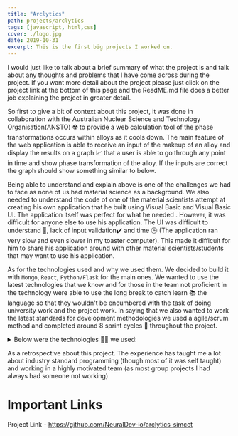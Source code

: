 ```yaml
---
title: "Arclytics"
path: projects/arclytics
tags: [javascript, html,css]
cover: ./logo.jpg
date: 2019-10-31
excerpt: This is the first big projects I worked on. 
---
```


I would just like to talk about a brief summary of what the project is and talk about any thoughts and problems that I have come across during the project. If you want more detail about the project please just click on the project link at the bottom of this page and the ReadME.md file does a better job explaining the project in greater detail.

So first to give a bit of context about this project, it was done in collaboration with the Australian Nuclear Science and Technology Organisation(ANSTO) ☢️ to provide a web calculation tool of the phase transformations occurs within alloys as it cools down. The main feature of the web application is able to receive an input of the makeup of an alloy and display the results on a graph 📈 that a user is able to go through any point in time and show phase transformation of the alloy. If the inputs are correct the graph should show something similar to below.

Being able to understand and explain above is one of the challenges we had to face as none of us had material science as a background. We also needed to understand the code of one of the material scientists attempt at creating his own application that he built using Visual Basic and Visual Basic UI. The application itself was perfect for what he needed . However, it was difficult for anyone else to use his application. The UI was difficult to understand 🤔, lack of input validation✔️ and time 🕒 (The application ran very slow and even slower in my toaster computer). This made it difficult for him to share his application around with other material scientists/students that may want to use his application.

As for the technologies used and why we used them. We decided to build it with `Mongo`, `React`, `Python/Flask` for the main ones. We wanted to use the latest technologies that we know and for those in the team not proficient in the technology were able to use the long break to catch learn 📚 the language so that they wouldn't be encumbered with the task of doing university work and the project work. In saying that we also wanted to work the latest standards for development methodologies we used a agile/scrum method and completed around 8 sprint cycles 🏃 throughout the project.

<details>
	<summary>Below were the technologies 👨‍💻 we used: </summary>
	<ul>
		<li>Anaconda</li>
		<li>Docker</li>
		<li>Docker-Compose</li>
		<li>Docker-Machine</li>
		<li>Kubernetes</li>
		<li>Dask</li>
		<li>Flask</li>
		<li>NodeJS</li>
		<li>npm</li>
		<li>React</li>
		<li>Plotly</li>
		<li>Redis</li>
		<li>MongoDB</li>
		<li>Swagger</li>
	</ul>
</details>


As a retrospective about this project. The experience has taught me a lot about industry standard programming (though most of it was self taught) and working in a highly motivated team (as most group projects I had always had someone not working) 


# Important Links
Project Link - https://github.com/NeuralDev-io/arclytics_simcct
